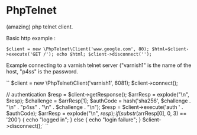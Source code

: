 PhpTelnet
=========

(amazing) php telnet client.

Basic http example :

``
$client = new \PhpTelnet\Client('www.google.com', 80);
$html=$client->execute('GET /');
echo $html;
$client->disconnect('');
``


Example connecting to a varnish telnet server ("varnish1" is the name of the host, "p4ss" is the password.

``
$client = new \PhpTelnet\Client('varnish1', 6081);
$client->connect();

// authentication
$resp = $client->getResponse();
$arrResp = explode("\n", $resp);
$challenge = $arrResp[1];
$authCode = hash('sha256', $challenge . "\n" . "p4ss" . "\n" . $challenge . "\n");
$resp = $client->execute('auth ' . $authCode);
$arrResp = explode("\n", $resp);
if (substr($arrResp[0], 0, 3) == '200') {
    echo "logged in";
} else {
    echo "login failure";
}
$client->disconnect();`
``
